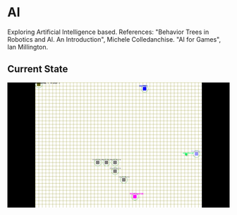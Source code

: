 # AI
Exploring Artificial Intelligence based.
References: 
"Behavior Trees in Robotics and Al. An Introduction", Michele Colledanchise.
"AI for Games", Ian Millington.


## Current State
![alt text](https://github.com/CyberPlaton/AI/blob/master/view.png)

